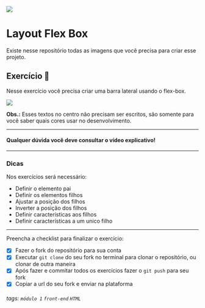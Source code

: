 ![](https://i.imgur.com/xG74tOh.png)

# Layout Flex Box

Existe nesse repositório todas as imagens que você precisa para criar esse projeto.

## Exercício 🏫

Nesse exercício você precisa criar uma barra lateral usando o flex-box.

![](https://i.imgur.com/qVeq61K.png)

**Obs.:** Esses textos no centro não precisam ser escritos, são somente para você saber quais cores usar no desenvolvimento.

---

#### Qualquer dúvida você deve consultar o vídeo explicativo!

---

### Dicas

Nos exercícios será necessário:

-   Definir o elemento pai
-   Definir os elementos filhos
-   Ajustar a posição dos filhos
-   Inverter a posição dos filhos
-   Definir características aos filhos
-   Definir características a um unico filho

---

Preencha a checklist para finalizar o exercício:

-   [x] Fazer o fork do repositório para sua conta
-   [x] Executar `git clone` do seu fork no terminal para clonar o repositório, ou clonar de outra maneira
-   [x] Após fazer e commitar todos os exercícios fazer o `git push` para seu fork
-   [x] Copiar a url do seu fork e enviar na plataforma

###### tags: `módulo 1` `front-end` `HTML`
